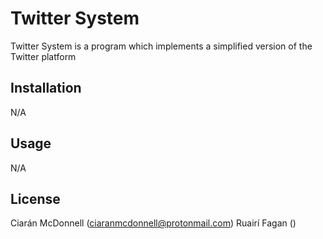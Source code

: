 # Twitter System

Twitter System is a program which implements a simplified version of the Twitter platform

## Installation

N/A


## Usage

N/A

## License
Ciarán McDonnell (ciaranmcdonnell@protonmail.com)
Ruairí Fagan ()
